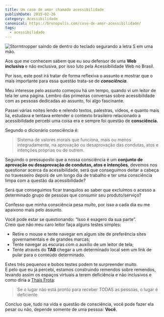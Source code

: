 ```yaml
---
title: Um caso de amor chamado acessibilidade
publishDate: 2015-02-26
category: Acessibilidade
canonical: https://brunopulis.com/caso-de-amor-acessibilidade/
tags:
  - acessibilidade
---
```

![Stormtropper saindo de dentro do teclado segurando a letra S em uma mão. ](images/stormtropper.avif)

Aos que me conhecem sabem que eu sou defensor de uma **Web inclusiva** e não exclusiva, por isso luto pela Acessibilidade Web no Brasil.

Por isso, este post irá tratar de forma reflexiva o assunto e mostrar que o mais importante para essa questão trata-se de **_consciência_**.

Meu interesse pelo assunto começou há um tempo, quando vi um leitor de tela ler uma página. Lembro das primeiras conversas sobre acessibilidade com as pessoas dedicadas ao assunto, foi algo fascinante.

Passei várias noites lendo e relendo textos, palestras, vídeos, e quanto mais lia, estudava e tentava entender o contexto brasileiro relacionado a acessibilidade percebi uma coisa era e sempre foi questão de **consciência.**

Segundo o dicionário consciência é:

> Sistema de valores morais que funciona, mais ou menos integradamente, na aprovação ou desaprovação das condutas, atos e intenções próprias ou de outrem.

Seguindo o pressuposto que a nossa consciência é um **conjunto de aprovação ou desaprovação de condutas, atos e intenções**, devemos nos questionar acerca da acessibilidade, será que conseguimos deitar a cabeça no travesseiro depois de um longo dia de trabalho e ter uma consciência limpa com a questão da acessibilidade?

Será que conseguimos ficar tranquilos ao saber que excluímos o acesso a determinado grupo de pessoas que consumir seu produto/serviço?

Confesso que minha consciência pesa muito, por isso a cada dia eu me apaixono mais pelo assunto.

Você pode estar se questionando: “Isso é exagero da sua parte”.  
Creio que não meu caro leitor faça alguns testes simples:

- Retire o mouse e tente navegar em algum site de preferência sites governamentais e de grandes marcas;
- Tente navegar as escuras com o auxílio de um leitor de tela;
- Tente através do **TAB** chegar a um determinado local sem um link de pular para o conteúdo determinado.

Estes três pequenos e bobos testes podem te surpreender muito.  
E pelo que eu já percebi, estamos construindo remendos sobre remendos, levando assim os espaços virtuais a terem deficiência e não inclusivos e como diria a [Thaís Frota](https://twitter.com/acessibilidade):

> Se o lugar não está pronto para receber TODAS as pessoas, o lugar é deficiente

Concluo que, tudo na vida e questão de consciência, você pode fazer ela pesar ou não, depende somente de uma pessoa: **Você**.
